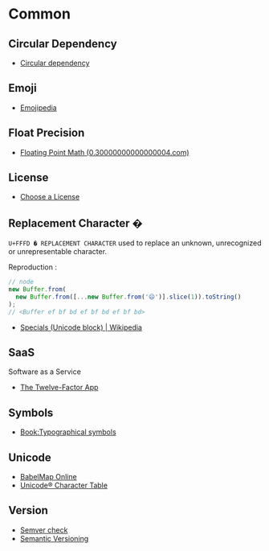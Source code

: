 # Common

## Circular Dependency

- [Circular dependency](https://en.wikipedia.org/wiki/Circular_dependency)

## Emoji

- [Emojipedia](https://emojipedia.org/)

## Float Precision

- [Floating Point Math (0.30000000000000004.com)](https://0.30000000000000004.com/)

## License

- [Choose a License](https://choosealicense.com/)

## Replacement Character �

`U+FFFD � REPLACEMENT CHARACTER` used to replace an unknown, unrecognized or unrepresentable character.

Reproduction <Badge text="node@12.2.0" />:

```js
// node
new Buffer.from(
  new Buffer.from([...new Buffer.from('😄')].slice(1)).toString()
);
// <Buffer ef bf bd ef bf bd ef bf bd>
```

- [Specials (Unicode block) | Wikipedia](<https://en.wikipedia.org/wiki/Specials_(Unicode_block)>)

## SaaS

Software as a Service

- [The Twelve-Factor App](https://12factor.net/)

## Symbols

- [Book:Typographical symbols](https://en.wikipedia.org/wiki/Book:Typographical_symbols)

## Unicode

- [BabelMap Online](https://www.babelstone.co.uk/Unicode/babelmap.html)
- [Unicode® Character Table](https://unicode-table.com/)

## Version

- [Semver check](https://jubianchi.github.io/semver-check/)
- [Semantic Versioning](https://semver.org/)
